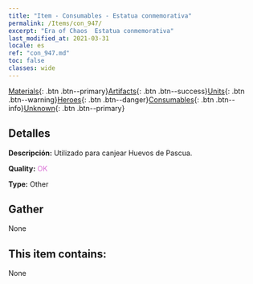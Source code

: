 ```yaml
---
title: "Item - Consumables - Estatua conmemorativa"
permalink: /Items/con_947/
excerpt: "Era of Chaos  Estatua conmemorativa"
last_modified_at: 2021-03-31
locale: es
ref: "con_947.md"
toc: false
classes: wide
---
```

 [Materials](/es/Items/){: .btn .btn--primary}[Artifacts](/es/Items/Artifacts/){: .btn .btn--success}[Units](/es/Items/Units/){: .btn .btn--warning}[Heroes](/es/Items/Heroes/){: .btn .btn--danger}[Consumables](/es/Items/Consumables/){: .btn .btn--info}[Unknown](/es/Items/Unknown/){: .btn .btn--primary}

## Detalles
 **Descripción:** Utilizado para canjear Huevos de Pascua.

 **Quality:** <span style="color: #DA70D6">OK</span>

 **Type:** Other

## Gather

  None

## This item contains:

  None

